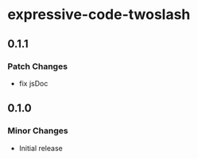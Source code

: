 # expressive-code-twoslash

## 0.1.1

### Patch Changes

- fix jsDoc

## 0.1.0

### Minor Changes

- Initial release

